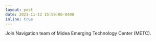 ```yaml
---
layout: post
date: 2021-11-12 15:59:00-0400
inline: true
---
```


Join Navigation team of Midea Emerging Technology Center (METC).